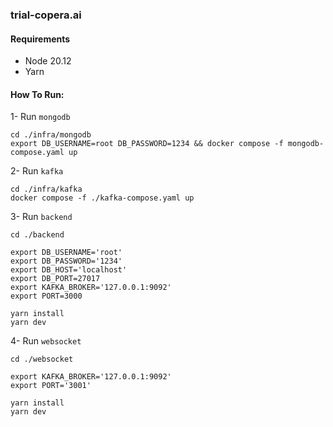 ### trial-copera.ai

#### Requirements
- Node 20.12
- Yarn

#### How To Run:

1- Run `mongodb`

```shell
cd ./infra/mongodb
export DB_USERNAME=root DB_PASSWORD=1234 && docker compose -f mongodb-compose.yaml up
```

2- Run `kafka`

```shell
cd ./infra/kafka
docker compose -f ./kafka-compose.yaml up
```

3- Run `backend`

```shell
cd ./backend

export DB_USERNAME='root'
export DB_PASSWORD='1234'
export DB_HOST='localhost'
export DB_PORT=27017
export KAFKA_BROKER='127.0.0.1:9092'
export PORT=3000

yarn install
yarn dev
```

4- Run `websocket`

```shell
cd ./websocket

export KAFKA_BROKER='127.0.0.1:9092'
export PORT='3001'

yarn install
yarn dev
```
